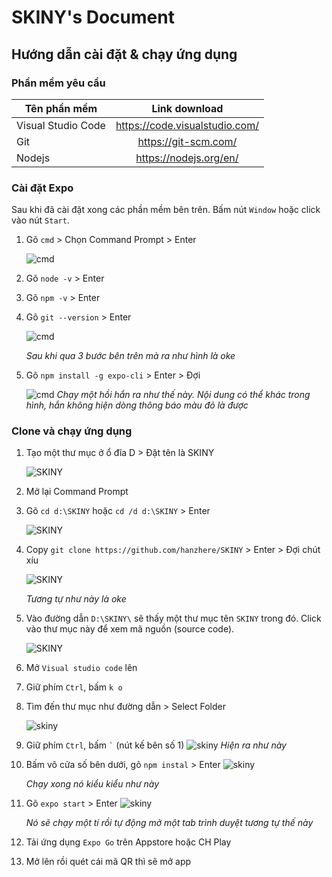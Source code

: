 # SKINY's Document

## Hướng dẫn cài đặt & chạy ứng dụng

### Phần mềm yêu cầu

| Tên phần mềm       |         Link download          |
| ------------------ | :----------------------------: |
| Visual Studio Code | https://code.visualstudio.com/ |
| Git                |      https://git-scm.com/      |
| Nodejs             |     https://nodejs.org/en/     |

### Cài đặt Expo

Sau khi đã cài đặt xong các phần mềm bên trên. Bấm nút `Window` hoặc click vào nút `Start`.

1. Gõ `cmd` > Chọn Command Prompt > Enter

    ![cmd](/markdown/1.png)

2. Gõ `node -v` > Enter
3. Gõ `npm -v` > Enter
4. Gõ `git --version` > Enter

    ![cmd](/markdown/4.JPG)

    _Sau khi qua 3 bước bên trên mà ra như hình là oke_

5. Gõ `npm install -g expo-cli` > Enter > Đợi

    ![cmd](/markdown/5.JPG)
    _Chạy một hồi hắn ra như thế này. Nội dung có thể khác trong hình, hắn không hiện dòng thông báo màu đỏ là được_

### Clone và chạy ứng dụng

1. Tạo một thư mục ở ổ đĩa D > Đặt tên là SKINY

    ![SKINY](/markdown/6.jpg)

2. Mở lại Command Prompt
3. Gõ `cd d:\SKINY` hoặc `cd /d d:\SKINY` > Enter

    ![SKINY](/markdown/7.jpg)

4. Copy `git clone https://github.com/hanzhere/SKINY` > Enter > Đợi chút xíu

    ![SKINY](/markdown/8.jpg)

    _Tương tự như này là oke_

5. Vào đường dẫn `D:\SKINY\` sẽ thấy một thư mục tên `SKINY` trong đó. Click vào thư mục này để xem mã nguồn (source code).

    ![SKINY](/markdown/9.jpg)

6. Mở `Visual studio code` lên
7. Giữ phím `Ctrl`, bấm `k o`
8. Tìm đến thư mục như đường dẫn > Select Folder

    ![skiny](/markdown/10.jpg)

9. Giữ phím `Ctrl`, bấm `` ` `` (nút kế bên số 1)
   ![skiny](/markdown/11.jpg)
   _Hiện ra như này_
10. Bấm vô cửa số bên dưới, gõ `npm instal` > Enter
    ![skiny](/markdown/12.jpg)

    _Chạy xong nó kiểu kiểu như này_

11. Gõ `expo start` > Enter
    ![skiny](/markdown/13.jpg)

    _Nó sẽ chạy một tí rồi tự động mở một tab trình duyệt tương tự thế này_

12. Tải ứng dụng `Expo Go` trên Appstore hoặc CH Play
13. Mở lên rồi quét cái mã QR thì sẽ mở app
